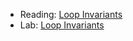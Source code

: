 * Reading: [Loop Invariants](../readings/loop-invariants.html)
* Lab: [Loop Invariants](../labs/loop-invariants.html)
